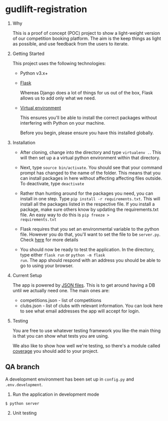 # gudlift-registration

1. Why

   This is a proof of concept (POC) project to show a light-weight version of our competition booking platform. The aim is the keep things as light as possible, and use feedback from the users to iterate.

2. Getting Started

   This project uses the following technologies:

   - Python v3.x+

   - [Flask](https://flask.palletsprojects.com/en/1.1.x/)

     Whereas Django does a lot of things for us out of the box, Flask allows us to add only what we need.

   - [Virtual environment](https://virtualenv.pypa.io/en/stable/installation.html)

     This ensures you'll be able to install the correct packages without interfering with Python on your machine.

     Before you begin, please ensure you have this installed globally.

3. Installation

   - After cloning, change into the directory and type <code>virtualenv .</code>. This will then set up a a virtual python environment within that directory.

   - Next, type <code>source bin/activate</code>. You should see that your command prompt has changed to the name of the folder. This means that you can install packages in here without affecting affecting files outside. To deactivate, type <code>deactivate</code>

   - Rather than hunting around for the packages you need, you can install in one step. Type <code>pip install -r requirements.txt</code>. This will install all the packages listed in the respective file. If you install a package, make sure others know by updating the requirements.txt file. An easy way to do this is <code>pip freeze > requirements.txt</code>

   - Flask requires that you set an environmental variable to the python file. However you do that, you'll want to set the file to be <code>server.py</code>. Check [here](https://flask.palletsprojects.com/en/1.1.x/quickstart/#a-minimal-application) for more details

   - You should now be ready to test the application. In the directory, type either <code>flask run</code> or <code>python -m flask run</code>. The app should respond with an address you should be able to go to using your browser.

4. Current Setup

   The app is powered by [JSON files](https://www.tutorialspoint.com/json/json_quick_guide.htm). This is to get around having a DB until we actually need one. The main ones are:

   - competitions.json - list of competitions
   - clubs.json - list of clubs with relevant information. You can look here to see what email addresses the app will accept for login.

5. Testing

   You are free to use whatever testing framework you like-the main thing is that you can show what tests you are using.

   We also like to show how well we're testing, so there's a module called
   [coverage](https://coverage.readthedocs.io/en/coverage-5.1/) you should add to your project.

## QA branch

A development environment has been set up in `config.py` and `.env.development`.

1. Run the application in development mode

```
$ python server
```

2. Unit testing
